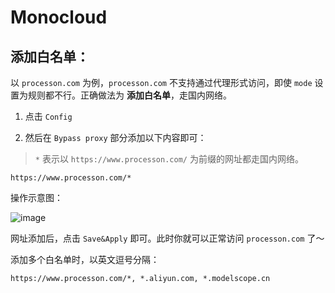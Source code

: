 # Monocloud

## 添加白名单：

以 `processon.com` 为例，`processon.com` 不支持通过代理形式访问，即使 `mode` 设置为规则都不行。正确做法为 **添加白名单**，走国内网络。


1. 点击 `Config`

2. 然后在 `Bypass proxy` 部分添加以下内容即可：

> `*` 表示以 `https://www.processon.com/` 为前缀的网址都走国内网络。

```log
https://www.processon.com/*
```

操作示意图：

![image](https://github.com/peilongchencc/Pytool_Code/assets/89672905/ff453e53-d16a-4ef9-b725-dc349a39ac1d)

网址添加后，点击 `Save&Apply` 即可。此时你就可以正常访问 `processon.com` 了～

添加多个白名单时，以英文逗号分隔：

```log
https://www.processon.com/*, *.aliyun.com, *.modelscope.cn
```
